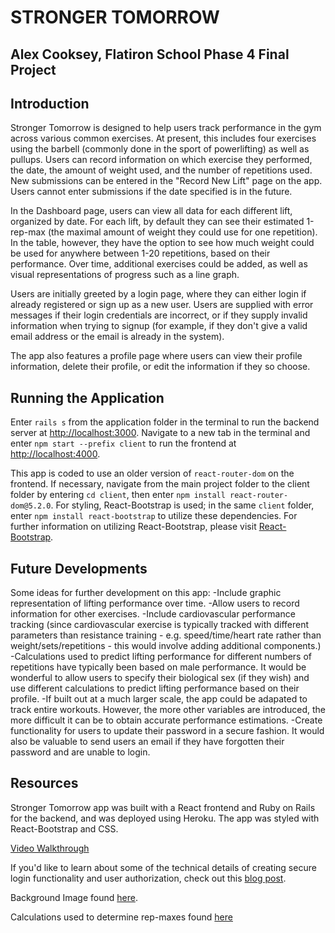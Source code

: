 # STRONGER TOMORROW

## Alex Cooksey, Flatiron School Phase 4 Final Project

## Introduction

Stronger Tomorrow is designed to help users track performance in the gym across various common exercises. At present, this includes four exercises using the barbell (commonly done in the sport of powerlifting) as well as pullups. Users can record information on which exercise they performed, the date, the amount of weight used, and the number of repetitions used. New submissions can be entered in the "Record New Lift" page on the app. Users cannot enter submissions if the date specified is in the future. 

In the Dashboard page, users can view all data for each different lift, organized by date. For each lift, by default they can see their estimated 1-rep-max (the maximal amount of weight they could use for one repetition). In the table, however, they have the option to see how much weight could be used for anywhere between 1-20 repetitions, based on their performance. Over time, additional exercises could be added, as well as visual representations of progress such as a line graph.

Users are initially greeted by a login page, where they can either login if already registered or sign up as a new user. Users are supplied with error messages if their login credentials are incorrect, or if they supply invalid information when trying to signup (for example, if they don't give a valid email address or the email is already in the system).

The app also features a profile page where users can view their profile information, delete their profile, or edit the information if they so choose. 

## Running the Application
Enter `rails s` from the application folder in the terminal to run the backend server at [http://localhost:3000](http://localhost:3000).
Navigate to a new tab in the terminal and enter `npm start --prefix client` to run the frontend at [http://localhost:4000](http://localhost:4000).

This app is coded to use an older version of `react-router-dom` on the frontend. If necessary, navigate from the main project folder to the client folder by entering `cd client`, then enter `npm install react-router-dom@5.2.0`. For styling, React-Bootstrap is used; in the same `client` folder, enter `npm install react-bootstrap` to utilize these dependencies. For further information on utilizing React-Bootstrap, please visit [React-Bootstrap](https://react-bootstrap.github.io/).

## Future Developments

Some ideas for further development on this app:
-Include graphic representation of lifting performance over time.
-Allow users to record information for other exercises.
-Include cardiovascular performance tracking (since cardiovascular exercise is typically tracked with different parameters than resistance training - e.g. speed/time/heart rate rather than weight/sets/repetitions - this would involve adding additional components.)
-Calculations used to predict lifting performance for different numbers of repetitions have typically been based on male performance. It would be wonderful to allow users to specify their biological sex (if they wish) and use different calculations to predict lifting performance based on their profile.
-If built out at a much larger scale, the app could be adapated to track entire workouts. However, the more other variables are introduced, the more difficult it can be to obtain accurate performance estimations.
-Create functionality for users to update their password in a secure fashion. It would also be valuable to send users an email if they have forgotten their password and are unable to login.

## Resources

Stronger Tomorrow app was built with a React frontend and Ruby on Rails for the backend, and was deployed using Heroku. The app was styled with React-Bootstrap and CSS. 

[Video Walkthrough](https://youtu.be/cKEERoxENFY)

If you'd like to learn about some of the technical details of creating secure login functionality and user authorization, check out this [blog post](https://medium.com/@aecooksey2651/the-surprisingly-elaborate-process-of-creating-a-secure-authorized-account-exploring-user-crudin-ba95dac5fe2a).

Background Image found [here](https://www.ironcompany.com/media/magefan_blog/2017/12/ed-coan-sumo.jpg).

Calculations used to determine rep-maxes found [here](https://complementarytraining.net/set-and-rep-schemes-in-strength-training/)


